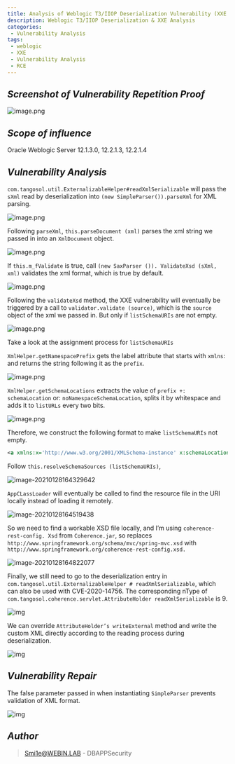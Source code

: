 ```yaml
---
title: Analysis of Weblogic T3/IIOP Deserialization Vulnerability (XXE Vulnerability)
description: Weblogic T3/IIOP Deserialization & XXE Analysis
categories:
 - Vulnerability Analysis
tags:
 - weblogic
 - XXE
 - Vulnerability Analysis
 - RCE
---
```



## ***Screenshot of Vulnerability Repetition Proof***

![image.png]({{site.url}}/upload/2021-01-29-Analysis-of-Weblogic-T3IIOP-XXE/1.png)

## ***Scope of influence***

Oracle Weblogic Server 12.1.3.0, 12.2.1.3, 12.2.1.4

## ***Vulnerability Analysis***

`com.tangosol.util.ExternalizableHelper#readXmlSerializable` will pass the `sXml` read by deserialization into `(new SimpleParser()).parseXml` for XML parsing.

![image.png]({{site.url}}/upload/2021-01-29-Analysis-of-Weblogic-T3IIOP-XXE/2.png)

Following `parseXml`, `this.parseDocument (xml)` parses the xml string we passed in into an `XmlDocument` object.

![image.png]({{site.url}}/upload/2021-01-29-Analysis-of-Weblogic-T3IIOP-XXE/3.png)

If `this.m_fValidate` is true, call `(new SaxParser ()). ValidateXsd (sXml, xml)` validates the xml format, which is true by default.

![image.png]({{site.url}}/upload/2021-01-29-Analysis-of-Weblogic-T3IIOP-XXE/4.png)

Following the `validateXsd` method, the XXE vulnerability will eventually be triggered by a call to `validator.validate (source)`, which is the `source` object of the xml we passed in. But only if `listSchemaURIs` are not empty.

![image.png]({{site.url}}/upload/2021-01-29-Analysis-of-Weblogic-T3IIOP-XXE/5.png)

Take a look at the assignment process for `listSchemaURIs`

`XmlHelper.getNamespacePrefix` gets the label attribute that starts with `xmlns`: and returns the string following it as the `prefix`.

![image.png]({{site.url}}/upload/2021-01-29-Analysis-of-Weblogic-T3IIOP-XXE/6.png)

`XmlHelper.getSchemaLocations` extracts the value of `prefix +: schemaLocation` or: `noNamespaceSchemaLocation`, splits it by whitespace and adds it to `listURLs` every two bits.

![image.png]({{site.url}}/upload/2021-01-29-Analysis-of-Weblogic-T3IIOP-XXE/7.png)

Therefore, we construct the following format to make `listSchemaURIs` not empty.

```xml
<a xmlns:x='http://www.w3.org/2001/XMLSchema-instance' x:schemaLocation='http://www.springframework.org/schema/mvc http://www.springframework.org/schema/mvc/spring-mvc.xsd'/>
```

Follow `this.resolveSchemaSources (listSchemaURIs)`,

![image-20210128164329642]({{site.url}}/upload/2021-01-29-Analysis-of-Weblogic-T3IIOP-XXE/8.png)

`AppCLassLoader` will eventually be called to find the resource file in the URI locally instead of loading it remotely.

![image-20210128164519438]({{site.url}}/upload/2021-01-29-Analysis-of-Weblogic-T3IIOP-XXE/9.png)

So we need to find a workable XSD file locally, and I’m using `coherence-rest-config. Xsd` from `Coherence.jar`, so replaces `http://www.springframework.org/schema/mvc/spring-mvc.xsd` with `http://www.springframework.org/coherence-rest-config.xsd.`

![image-20210128164822077]({{site.url}}/upload/2021-01-29-Analysis-of-Weblogic-T3IIOP-XXE/10.png)

Finally, we still need to go to the deserialization entry in `com.tangosol.util.ExternalizableHelper # readXmlSerializable`, which can also be used with CVE-2020-14756. The corresponding nType of `com.tangosol.coherence.servlet.AttributeHolder readXmlSerializable` is 9.

![img]({{site.url}}/upload/2021-01-29-Analysis-of-Weblogic-T3IIOP-XXE/11.jpg)

We can override `AttributeHolder’s writeExternal` method and write the custom XML directly according to the reading process during deserialization.

![img]({{site.url}}/upload/2021-01-29-Analysis-of-Weblogic-T3IIOP-XXE/12.jpg)

## ***Vulnerability Repair***

The false parameter passed in when instantiating `SimpleParser` prevents validation of XML format.

![img]({{site.url}}/upload/2021-01-29-Analysis-of-Weblogic-T3IIOP-XXE/13.jpg)

## ***Author***

> Smi1e@WEBIN.LAB - DBAPPSecurity
